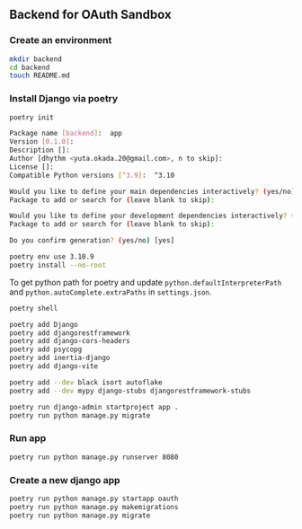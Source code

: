 ## Backend for OAuth Sandbox

### Create an environment

```sh
mkdir backend
cd backend
touch README.md
```

### Install Django via poetry

```sh
poetry init

Package name [backend]:  app
Version [0.1.0]:  
Description []:  
Author [dhythm <yuta.okada.20@gmail.com>, n to skip]:  
License []:  
Compatible Python versions [^3.9]:  ^3.10

Would you like to define your main dependencies interactively? (yes/no) [yes] 
Package to add or search for (leave blank to skip): 

Would you like to define your development dependencies interactively? (yes/no) [yes] 
Package to add or search for (leave blank to skip): 

Do you confirm generation? (yes/no) [yes]
```

```sh
poetry env use 3.10.9
poetry install --no-root
```

To get python path for poetry and update `python.defaultInterpreterPath` and `python.autoComplete.extraPaths` in `settings.json`.

```sh
poetry shell
```

```sh
poetry add Django
poetry add djangorestframework
poetry add django-cors-headers
poetry add psycopg
poetry add inertia-django
poetry add django-vite
```

```sh
poetry add --dev black isort autoflake
poetry add --dev mypy django-stubs djangorestframework-stubs
```

```sh
poetry run django-admin startproject app .
poetry run python manage.py migrate
```

### Run app

```sh
poetry run python manage.py runserver 8080
```

### Create a new django app

```sh
poetry run python manage.py startapp oauth
poetry run python manage.py makemigrations
poetry run python manage.py migrate
```
